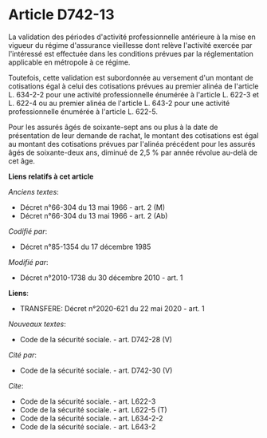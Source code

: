 # Article D742-13

La validation des périodes d'activité professionnelle antérieure à la mise en vigueur du régime d'assurance vieillesse dont
relève l'activité exercée par l'intéressé est effectuée dans les conditions prévues par la réglementation applicable en
métropole à ce régime. 

Toutefois, cette validation est subordonnée au versement d'un montant de cotisations égal à celui des cotisations prévues au
premier alinéa de l'article L. 634-2-2 pour une activité professionnelle énumérée à l'article L. 622-3 et L. 622-4 ou au
premier alinéa de l'article L. 643-2 pour une activité professionnelle énumérée à l'article L. 622-5. 

Pour les assurés âgés de soixante-sept ans ou plus à la date de présentation de leur demande de rachat, le montant des
cotisations est égal au montant des cotisations prévues par l'alinéa précédent pour les assurés âgés de soixante-deux ans,
diminué de 2,5 % par année révolue au-delà de cet âge.

**Liens relatifs à cet article**

_Anciens textes_:

  - Décret n°66-304 du 13 mai 1966 - art. 2 (M)
  - Décret n°66-304 du 13 mai 1966 - art. 2 (Ab)

_Codifié par_:

  - Décret n°85-1354 du 17 décembre 1985

_Modifié par_:

  - Décret n°2010-1738 du 30 décembre 2010 - art. 1

**Liens**:

  - TRANSFERE: Décret n°2020-621 du 22 mai 2020 - art. 1

_Nouveaux textes_:

  - Code de la sécurité sociale. - art. D742-28 (V)

_Cité par_:

  - Code de la sécurité sociale. - art. D742-30 (V)

_Cite_:

  - Code de la sécurité sociale. - art. L622-3
  - Code de la sécurité sociale. - art. L622-5 (T)
  - Code de la sécurité sociale. - art. L634-2-2
  - Code de la sécurité sociale. - art. L643-2
